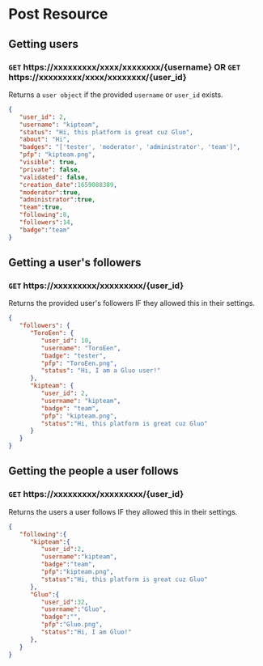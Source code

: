 # Post Resource
## Getting users 
### `GET` https://xxxxxxxxx/xxxx/xxxxxxxx/{username} OR `GET` https://xxxxxxxxx/xxxx/xxxxxxxx/{user_id}
Returns a `user object` if the provided `username` or `user_id` exists.
```json
{
   "user_id": 2,
   "username": "kipteam",
   "status": "Hi, this platform is great cuz Gluo",
   "about": "Hi",
   "badges": "['tester', 'moderator', 'administrator', 'team']",
   "pfp": "kipteam.png",
   "visible": true,
   "private": false,
   "validated": false,
   "creation_date":1659088389,
   "moderator":true,
   "administrator":true,
   "team":true,
   "following":8,
   "followers":14,
   "badge":"team"
}
```

## Getting a user's followers
### `GET` https://xxxxxxxxx/xxxxxxxxx/{user_id}
Returns the provided user's followers IF they allowed this in their settings.
```json
{
   "followers": {
      "ToroEen": {
         "user_id": 10,
         "username": "ToroEen",
         "badge": "tester",
         "pfp": "ToroEen.png",
         "status": "Hi, I am a Gluo user!"
      },
      "kipteam": {
         "user_id": 2,
         "username": "kipteam",
         "badge": "team",
         "pfp": "kipteam.png",
         "status":"Hi, this platform is great cuz Gluo"
      }
   }
}
```

## Getting the people a user follows
### `GET` https://xxxxxxxxx/xxxxxxxxx/{user_id}
Returns the users a user follows IF they allowed this in their settings.
```json
{
   "following":{
      "kipteam":{
         "user_id":2,
         "username":"kipteam",
         "badge":"team",
         "pfp":"kipteam.png",
         "status":"Hi, this platform is great cuz Gluo"
      },
      "Gluo":{
         "user_id":32,
         "username":"Gluo",
         "badge":"",
         "pfp":"Gluo.png",
         "status":"Hi, I am Gluo!"
      },
   }
}
```
